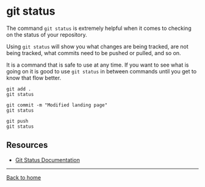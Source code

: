 # git status

The command `git status` is extremely helpful when it comes to checking on the status of your repository.

Using `git status` will show you what changes are being tracked, are not being tracked, what commits need to be pushed or pulled, and so on.

It is a command that is safe to use at any time. If you want to see what is going on it is good to use `git status` in between commands until you get to know that flow better.

```
git add .
git status

git commit -m "Modified landing page"
git status

git push
git status
```

## Resources

- [Git Status Documentation](https://git-scm/docs/git-status)

---

[Back to home](../README.md)